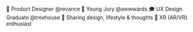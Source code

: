 🍄 Product Designer @revance
🚀 Young Jury @awwwards 
🎓 UX Design Graduate @treehouse
🌱 Sharing design, lifestyle & thoughts
💎 XR (AR/VR) enthusiast

<!---
omarya/omarya is a ✨ special ✨ repository because its `README.md` (this file) appears on your GitHub profile.
You can click the Preview link to take a look at your changes.
--->

